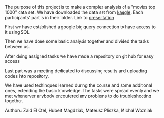 The purpose of this project is to make a complex analysis of a "movies top 1000" data set. We have downloaded the data set from [kaggle](https://www.kaggle.com/datasets/harshitshankhdhar/imdb-dataset-of-top-1000-movies-and-tv-shows). Each participants' part is in their folder. 
Link to [presentation](https://docs.google.com/presentation/d/1PI0DHvh1Kw84MuvWtHTkRiuXg7d7tJFgv3hNpXhaRtY/edit?usp=sharing)

First we have established a google big query connection to have access to it using SQL. 

Then we have done some basic analysis together and divided the tasks between us. 

After doing assigned tasks we have made a repository on git hub for easy access. 

Last part was a meeting dedicated to discussing results and uploading codes into repository.

We have used techinques learned during the course and some additional ones, extending the basic knowledge. The tasks were spread evenly and we met whenerver anybody encoutered any problems to do troubleshooting together. 

Authors: Zaid El Otel, Hubert Magdziak, Mateusz Pliszka, Michał Woźniak
